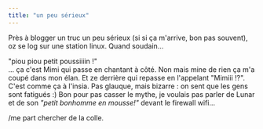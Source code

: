 ```yaml
---
title: "un peu sérieux"
---
```


Près à blogger un truc un peu sérieux (si si ça m'arrive, bon pas souvent), oz
se log sur une station linux. Quand soudain...

"piou piou petit poussiiiin !"  
... ça c'est Mimi qui passe en chantant à côté. Non mais mine de rien ça m'a
coupé dans mon élan. Et ze derrière qui repasse en l'appelant "Mimiii !?".  
C'est comme ça à l'insia. Pas glauque, mais bizarre : on sent que les gens
sont fatigués :) Bon pour pas casser le mythe, je voulais pas parler de Lunar
et de son _"petit bonhomme en mousse!"_ devant le firewall wifi...

/me part chercher de la colle.

